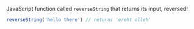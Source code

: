 JavaScript function called `reverseString` that returns its input, reversed!

```javascript
reverseString('hello there') // returns 'ereht olleh'
```
